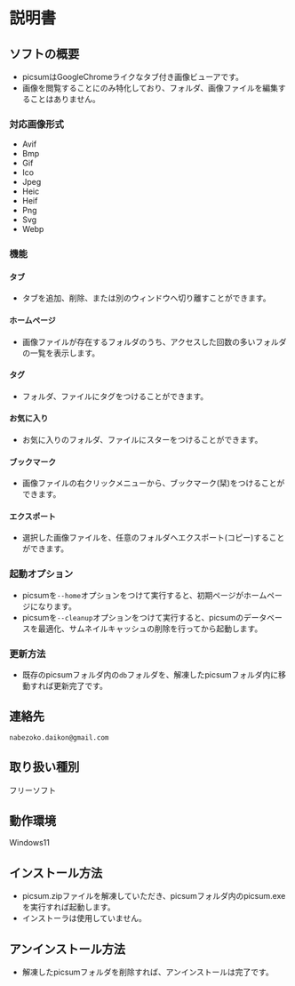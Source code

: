 # 説明書
## ソフトの概要
* picsumはGoogleChromeライクなタブ付き画像ビューアです。
* 画像を閲覧することにのみ特化しており、フォルダ、画像ファイルを編集することはありません。

### 対応画像形式
* Avif
* Bmp
* Gif
* Ico
* Jpeg
* Heic
* Heif
* Png
* Svg
* Webp

### 機能
#### タブ
* タブを追加、削除、または別のウィンドウへ切り離すことができます。
#### ホームページ
* 画像ファイルが存在するフォルダのうち、アクセスした回数の多いフォルダの一覧を表示します。
#### タグ
* フォルダ、ファイルにタグをつけることができます。
#### お気に入り
* お気に入りのフォルダ、ファイルにスターをつけることができます。
#### ブックマーク
* 画像ファイルの右クリックメニューから、ブックマーク(栞)をつけることができます。
#### エクスポート
* 選択した画像ファイルを、任意のフォルダへエクスポート(コピー)することができます。

### 起動オプション
* picsumを`--home`オプションをつけて実行すると、初期ページがホームページになります。
* picsumを`--cleanup`オプションをつけて実行すると、picsumのデータベースを最適化、サムネイルキャッシュの削除を行ってから起動します。

### 更新方法
* 既存のpicsumフォルダ内の`db`フォルダを、解凍したpicsumフォルダ内に移動すれば更新完了です。

## 連絡先
`nabezoko.daikon@gmail.com`

## 取り扱い種別
フリーソフト

## 動作環境
Windows11

## インストール方法
* picsum.zipファイルを解凍していただき、picsumフォルダ内のpicsum.exeを実行すれば起動します。
* インストーラは使用していません。

## アンインストール方法
* 解凍したpicsumフォルダを削除すれば、アンインストールは完了です。
